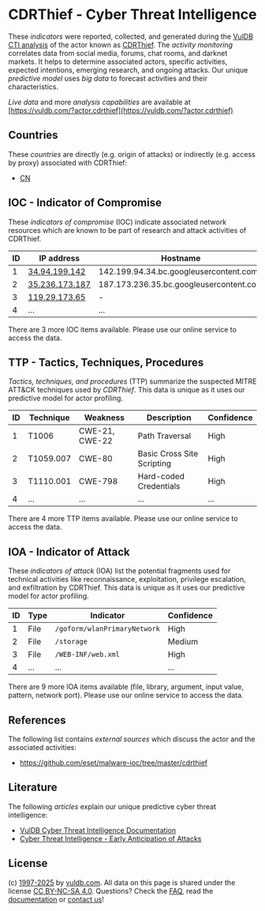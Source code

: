 # CDRThief - Cyber Threat Intelligence

These _indicators_ were reported, collected, and generated during the [VulDB CTI analysis](https://vuldb.com/?kb.cti) of the actor known as [CDRThief](https://vuldb.com/?actor.cdrthief). The _activity monitoring_ correlates data from social media, forums, chat rooms, and darknet markets. It helps to determine associated actors, specific activities, expected intentions, emerging research, and ongoing attacks. Our unique _predictive model_ uses _big data_ to forecast activities and their characteristics.

_Live data_ and more _analysis capabilities_ are available at [https://vuldb.com/?actor.cdrthief](https://vuldb.com/?actor.cdrthief)

## Countries

These _countries_ are directly (e.g. origin of attacks) or indirectly (e.g. access by proxy) associated with CDRThief:

* [CN](https://vuldb.com/?country.cn)

## IOC - Indicator of Compromise

These _indicators of compromise_ (IOC) indicate associated network resources which are known to be part of research and attack activities of CDRThief.

ID | IP address | Hostname | Campaign | Confidence
-- | ---------- | -------- | -------- | ----------
1 | [34.94.199.142](https://vuldb.com/?ip.34.94.199.142) | 142.199.94.34.bc.googleusercontent.com | - | Medium
2 | [35.236.173.187](https://vuldb.com/?ip.35.236.173.187) | 187.173.236.35.bc.googleusercontent.com | - | Medium
3 | [119.29.173.65](https://vuldb.com/?ip.119.29.173.65) | - | - | High
4 | ... | ... | ... | ...

There are 3 more IOC items available. Please use our online service to access the data.

## TTP - Tactics, Techniques, Procedures

_Tactics, techniques, and procedures_ (TTP) summarize the suspected MITRE ATT&CK techniques used by _CDRThief_. This data is unique as it uses our predictive model for actor profiling.

ID | Technique | Weakness | Description | Confidence
-- | --------- | -------- | ----------- | ----------
1 | T1006 | CWE-21, CWE-22 | Path Traversal | High
2 | T1059.007 | CWE-80 | Basic Cross Site Scripting | High
3 | T1110.001 | CWE-798 | Hard-coded Credentials | High
4 | ... | ... | ... | ...

There are 4 more TTP items available. Please use our online service to access the data.

## IOA - Indicator of Attack

These _indicators of attack_ (IOA) list the potential fragments used for technical activities like reconnaissance, exploitation, privilege escalation, and exfiltration by CDRThief. This data is unique as it uses our predictive model for actor profiling.

ID | Type | Indicator | Confidence
-- | ---- | --------- | ----------
1 | File | `/goform/wlanPrimaryNetwork` | High
2 | File | `/storage` | Medium
3 | File | `/WEB-INF/web.xml` | High
4 | ... | ... | ...

There are 9 more IOA items available (file, library, argument, input value, pattern, network port). Please use our online service to access the data.

## References

The following list contains _external sources_ which discuss the actor and the associated activities:

* https://github.com/eset/malware-ioc/tree/master/cdrthief

## Literature

The following _articles_ explain our unique predictive cyber threat intelligence:

* [VulDB Cyber Threat Intelligence Documentation](https://vuldb.com/?kb.cti)
* [Cyber Threat Intelligence - Early Anticipation of Attacks](https://www.scip.ch/en/?labs.20201022)

## License

(c) [1997-2025](https://vuldb.com/?kb.changelog) by [vuldb.com](https://vuldb.com/?kb.about). All data on this page is shared under the license [CC BY-NC-SA 4.0](https://creativecommons.org/licenses/by-nc-sa/4.0/). Questions? Check the [FAQ](https://vuldb.com/?kb.faq), read the [documentation](https://vuldb.com/?kb) or [contact us](https://vuldb.com/?contact)!
